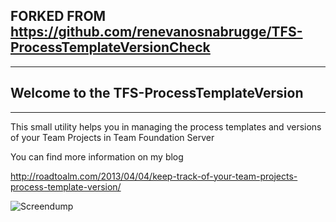 ## FORKED FROM https://github.com/renevanosnabrugge/TFS-ProcessTemplateVersionCheck
----------
## Welcome to the TFS-ProcessTemplateVersion
----------
This small utility helps you in managing the process templates and versions of your Team Projects in Team Foundation Server

You can find more information on my blog 

[http://roadtoalm.com/2013/04/04/keep-track-of-your-team-projects-process-template-version/  ](http://roadtoalm.com/2013/04/04/keep-track-of-your-team-projects-process-template-version/)

![Screendump](http://osnabrugge.files.wordpress.com/2013/04/image.png)

